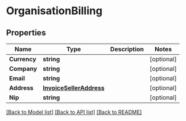 # OrganisationBilling

## Properties

Name | Type | Description | Notes
------------ | ------------- | ------------- | -------------
**Currency** | **string** |  | [optional] 
**Company** | **string** |  | [optional] 
**Email** | **string** |  | [optional] 
**Address** | [**InvoiceSellerAddress**](invoice_seller_address.md) |  | [optional] 
**Nip** | **string** |  | [optional] 

[[Back to Model list]](../README.md#documentation-for-models) [[Back to API list]](../README.md#documentation-for-api-endpoints) [[Back to README]](../README.md)



